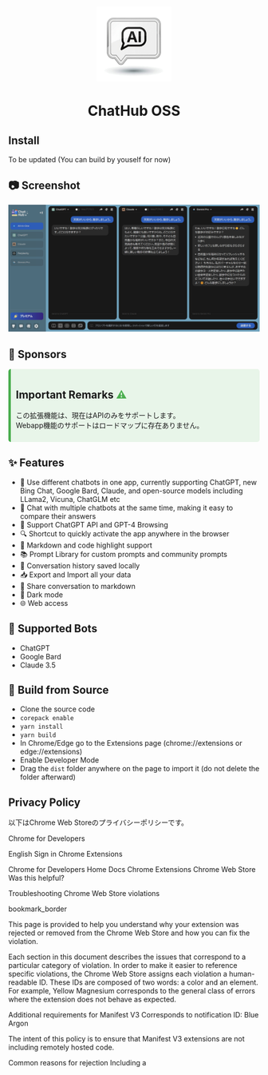 <p align="center">
    <img src="./src/assets/icon.png" width="150">
</p>

<h1 align="center">ChatHub OSS</h1>



## Install

To be updated (You can build by youself for now)

## 📷 Screenshot

![Screenshot](screenshots/extension.png?raw=true)

## 🤝 Sponsors

<div style="background-color:#e8f5e9; padding:10px; border-left:5px solid #4caf50; border-radius:5px;"> <!-- 緑とアイコンで強調 -->
<h2><b>Important Remarks</b> <span style="color:#4caf50;">&#9888;</span></h2>

<p>この拡張機能は、現在はAPIのみをサポートします。<br>
Webapp機能のサポートはロードマップに存在ありません。</p>
</div>

## ✨ Features

- 🤖 Use different chatbots in one app, currently supporting ChatGPT, new Bing Chat, Google Bard, Claude, and open-source models including LLama2, Vicuna, ChatGLM etc
- 💬 Chat with multiple chatbots at the same time, making it easy to compare their answers
- 🚀 Support ChatGPT API and GPT-4 Browsing
- 🔍 Shortcut to quickly activate the app anywhere in the browser
- 🎨 Markdown and code highlight support
- 📚 Prompt Library for custom prompts and community prompts
- 💾 Conversation history saved locally
- 📥 Export and Import all your data
- 🔗 Share conversation to markdown
- 🌙 Dark mode
- 🌐 Web access

## 🤖 Supported Bots

- ChatGPT
- Google Bard
- Claude 3.5



## 🔨 Build from Source

- Clone the source code
- `corepack enable`
- `yarn install`
- `yarn build`
- In Chrome/Edge go to the Extensions page (chrome://extensions or edge://extensions)
- Enable Developer Mode
- Drag the `dist` folder anywhere on the page to import it (do not delete the folder afterward)

## Privacy Policy 


以下はChrome Web Storeのプライバシーポリシーです。

Chrome for Developers

English Sign in Chrome Extensions

Chrome for Developers Home Docs Chrome Extensions Chrome Web Store Was this helpful?

Troubleshooting Chrome Web Store violations

bookmark_border

This page is provided to help you understand why your extension was rejected or removed from the Chrome Web Store and how you can fix the violation.

Each section in this document describes the issues that correspond to a particular category of violation. In order to make it easier to reference specific violations, the Chrome Web Store assigns each violation a human-readable ID. These IDs are composed of two words: a color and an element. For example, Yellow Magnesium corresponds to the general class of errors where the extension does not behave as expected.

Additional requirements for Manifest V3 Corresponds to notification ID: Blue Argon

The intent of this policy is to ensure that Manifest V3 extensions are not including remotely hosted code.

Common reasons for rejection Including a <script> tag that points to a resource that is not within the extension's package.

Using JavaScript's eval()` method or other mechanisms to execute a string fetched from a remote source.

Building an interpreter to run complex commands fetched from a remote source, even if those commands are fetched as data.

How can you rectify this? Double check all code for references to external JavaScript files, which should be replaced with internal extension files.

Review the Manifest V3 migration guide Improve extension security for a walkthrough on alternatives to execution of arbitrary strings and remotely hosted code.

Relevant policy This section addresses extensions that are in violation of the following section of the Chrome Web Store developer program policies:

Additional Requirements for Manifest V3 Extensions using Manifest V3 must meet additional requirements related to the extension's code. Specifically, the full functionality of an extension must be easily discernible from its submitted code. This means that the logic of how each extension operates should be self-contained. The extension may reference and load data and other information sources that are external to the extension, but these external resources must not contain any logic. Functionality not working Corresponds to notification ID: Yellow Magnesium

The intent of this policy is to ensure a minimum quality level for all items published in the Chrome Web Store. Extensions should provide the functionality described in their listings and, if they cannot, communicate that to the user.

Common reasons for removal/rejection Your item has packaging errors. Examples: There are files mentioned in your manifest that are not present in your package. This is most commonly seen with image files. The path or name of the files mentioned in your package are incorrect A functionality in your item is not working due to a server side issue at the time of reviewing. Your item is just not functioning as it expected based on the item's listing. How can you rectify this? Test the code that you submit to the web store locally. Test the exact files that you submit to the web store, not just a local development version of your extension. This may mean extracting resources from the package that you submitted. Unpacked and packed extensions can have different behaviors. Make sure that Chrome loads a packed version of your extension as expected by manually packing your extension and dragging the generated .crx file onto the chrome://extensions page. Verify that your submission contains the files you expect at the paths you expect. Ensure that all the files mentioned in your manifest.json are present in the package and their names and paths are correct. Check for case sensitivity bugs. For example, say your background script was named Background.js, but your manifest.json references background.js. Some file systems will treat these as the same file while others will treat them as two distinct files, causing Chrome to error when loading the extension. Make sure that your extensions clearly communicate error conditions to the user. It should be as obvious as possible for new users to understand how your extension works and verify it's behaving correctly. If your extension requires an account or special network environment, make sure that requirement is communicated to the user. If these conditions are not met, consider ways that you can make the user aware that the extension will not work as expected. Test your experience on an unreliable internet connection (e.g. lie-fi). The extension's UI should gracefully handle request timeouts, HTTP 400 and 500 errors, certificate timeouts, and other such error conditions. If you cannot determine why the reviewer thought that your extension was not working as expected, contact developer support to request more information about the rejection. In some cases, reviewers may encounter issues you cannot reproduce. Use the developer support contact form to request clarification about what features or user flows did not behave as expected. Relevant policy This section addresses extensions that are in violation of the following section of the Chrome Web Store developer program policies:

Spam & Placement in the Store Functionality: Do not post an extension with a single purpose of installing or launching another app, theme, webpage, or extension. Extensions with broken functionality—such as dead sites or non-functioning features—are not allowed. Excessive permissions Corresponds to notification ID: Purple Potassium

The intent of this policy is to prevent excessive and unnecessary access to user data by extensions.

Common reasons for removal/rejection The extension is requesting a permission but not using it. The extension is requesting a permission that is not required to implement the functionality the extension provides. Commonly misunderstood permissions activeTab This permission grants temporary access to a tab in response to a user invoking your extension. It DOES NOT grant passive access to the user's currently focused tab.

When is it required? When you need temporary access to a tab after the user invokes your extension. When is it NOT required? When the extension has access to broad host permissions or host permissions for the specific domains that are relevant to the extension's operations. When using methods on the action, browserAction, pageAction APIs. These APIs can use activeTab to grant temporary host permissions for the currently focused tab, but they do not need activeTab to function. When using tabs.sendMessage to send a message to a specific tab. For basic use of tabs.query, such as querying the user's current tab. tabs This permission ONLY grants access to the url, pendingUrl, title, or favIconUrl properties of Tab objects.

When is it required? When an extension does not have broad host access, but needs to be able to read sensitive data like the URL of an arbitrary tab. When is it NOT required? When using methods on the tabs API. When the extension has access to broad host permissions. Host permissions grant the extension access to the same data as well as other capabilities. cookies This exposes the chrome.cookies API and allows the extension to modify cookies on origins that it has host permissions to access.

When is it required? When accessing chrome.cookies from the extension's background context or in another context using the extension's origin such as an extension's popup. When using chrome.cookies to interact with detailed cookie data, such as SameSite values. When is it NOT required? When using document.cookie or the Cookie Store API. storage The storage permission exposes the chrome.storage API to the extension.

When is it required? When using the chrome.storage API. When is it NOT required? When using the Web Storage API (document.localStorage, document.sessionStorage) or IndexedDB. How can you rectify this? Review the list of commonly misunderstood permissions to see if you have committed one of the mistakes listed there. Request only the narrowest permission required to implement your extension's functionality. Remove all unused permissions from your manifests.json's permissions, optional_permissions, and host_permissions arrays. If the message from review does not contain enough information to determine which permissions were considered excessive, contact developer support to request more information about the rejection. If the reviewer indicated that your extension did not use a given permission but you believe it does, contact developer support to appeal the decision and to provide a detailed explanation of why the permission is necessary and how it is used. Relevant policy This section addresses extensions that are in violation of the following section of the Chrome Web Store developer program policies:

Use of Permissions Request access to the narrowest permissions necessary to implement your Product's features or services. If more than one permission could be used to implement a feature, you must request those with the least access to data or functionality.

Don't attempt to "future proof" your Product by requesting a permission that might benefit services or features that have not yet been implemented.

Missing or insufficient metadata Corresponds to notification ID: Yellow Zinc

The intent of this policy is to ensure a basic quality level of all items in the Chrome Web Store. Users should be able to understand what features and functionality an item provides based on its listing before they choose to install it. Items that misrepresent their capabilities or fail to disclose important information may be subject to enforcement action.

Common reasons for removal/rejection The extension is missing an icon, title, screenshot, or description. The extension's title is not meaningful or is misleading. The extension's screenshots or description is not meaningful or doesn't adequately explain the functionality it provides. How can you rectify this? Ensure the extension has a meaningful icon, title, screenshots, and description. Clearly explain the extension's functionality in the description and screenshots. List all major features the extension provides. Review the rectification guidance in the Functionality not working section. Relevant policy This section addresses extensions that are in violation of the following section of the Chrome Web Store developer program policies:

Content Policies Impersonation or Deceptive Behavior: If your product has a blank description field or is missing an icon or screenshots, it will be rejected. If any of your product's content, title, icon, description, or screenshots contains false or misleading information, we may remove it. Deceptive behavior Corresponds to notification IDs: Red Nickel, Red Potassium, and Red Silicon

The intent of this policy is to prevent extensions from deceiving or misleading the users.

Common reasons for removal/rejection The extension does not provide the functionality described in the metadata1. The extension provides different functionality than what is described in the metadata1. The extension performs actions not mentioned in the metadata1. The extension impersonates another entity2. The extension copies or is copied from another entity2. The extension pretends to be authorized by another entity2. 1 Metadata means the title, icon, description, screenshots, and other developer-provided information specified in the developer dashboard.

2 An entity here means any company, organization, or extension.

How can you rectify this? Ensure the functionality promised by your extension is working as intended. Clearly state the functionality of your extension in the metadata. Do not perform actions not mentioned in the metadata. Do not pretend to be another entity. Do not copy another extension. You may offer the same functionality as another extension but do not copy from other extensions. Do not pretend that your extension was endorsed, authorized or produced by another entity. Relevant policy This section addresses extensions that are in violation of the following section of the Chrome Web Store developer program policies:

Content Policies Impersonation or Deceptive Behavior: Don't pretend to be someone else, and don't represent that your product is authorized by, endorsed by, or produced by another company or organization, if that is not the case. Developers should not divert users or provide links to any other site that mimics the Chrome Web Store or passes itself off as the Chrome Web Store. Your Product and its user experience also must not mimic functionality or warnings from a user's operating system or browser. Any changes to device settings must be made with the user's knowledge and consent and be easily reversible by the user. We do not allow products that deceive or mislead users, including in the content, title, description, or screenshots. Don't misrepresent the functionality of your product or include non-obvious functionality that doesn't serve the primary purpose of the product. Descriptions of your product must directly state the functionality so that users have a clear understanding of the product they are adding. For example, products should not contain: Claimed functionalities that are not possible to implement (e.g. "Who has viewed your social media account") or which are not directly provided by the extension (e.g. file converters which only link to other file conversion services) Any metadata that misrepresents the extension's or developer's current status or performance on the Chrome Web Store (e.g. "Editor's Choice" or "Number One") If your product has a blank description field or is missing an icon or screenshots, it will be rejected. If any of your product's content, title, icon, description, or screenshots contains false or misleading information, we may remove it. User data policy - disclosure policy Corresponds to notification ID: Purple Lithium

The User Data Privacy policy is a broad category under which several other policies are gathered. All of these policies have to do with the handling and transmission of sensitive information about the user.

This policy applies to all extensions that collect user data. This particular section is to ensure that users are aware of what data is collected, and how it is collected, used, and shared.

Common reasons for removal/rejection The extension is collecting user data but has not provided a privacy policy. The privacy policy is not provided in the designated field—a common mistake here is providing the privacy policy in the description. The privacy policy URL is not working. The privacy policy is not accessible. The privacy policy URL is not leading to privacy policy. The privacy policy does not talk about user data collection, usage, handling or sharing. How can you rectify this? Add a valid, working and accessible link to your privacy policy in the designated field. Visit the Privacy tab for your extension to verify that a privacy policy link appears in the "Privacy Policy" box (located at the bottom of the Privacy tab) and that the link works as expected. Ensure the privacy policy talks about data collection, usage, handling, and sharing. If you have done the above but are still encountering review issues, contact developer support to request clarification or appeal the verdict. Relevant policy This section addresses extensions that are in violation of the following section of the Chrome Web Store developer program policies:

Personal or Sensitive User Data Posting a Privacy Policy & Secure Transmission: If your Product handles personal or sensitive user data (including personally identifiable information, financial and payment information, health information, authentication information, website content and resources, form data, web browsing activity, user-provided content and personal communications), then your Product must:

Post a privacy policy, and Handle the user data securely, including transmitting it via modern cryptography. Illegal activities Corresponds to notification ID: Grey Zinc

The intent of this policy is to prevent the use of extensions and the Chrome Web Store to promote or participate in illegal activities.

Common reasons for removal/rejection The extension is doing anything illegal. See the policy extract for specific examples.

How can you rectify this? If this is the primary functionality of your extension, there is no direct rectification. You should unpublish your extension. If this was an unintended functionality, then remove the content or services that are in violation and resubmit your extension. If you would like more information about why this verdict was applied to your extension, developer support may be able to provide you with further details. Relevant policy This section addresses extensions that are in violation of the following section of the Chrome Web Store developer program policies:

Content Policies Illegal Activities: Keep it legal. Don't engage in or promote unlawful activities in your product, such as rape, illegal sex work, or the sale of prescription drugs without a prescription.. We will remove content which promotes, glorifies, or encourages dangerous or illegal activity that may result in physical harm to those involved. Online gambling Corresponds to notification ID: Grey Copper

Do not post content or provide services that facilitate online gambling.

Common reasons for removal/rejection Providing online gambling within an extension. Facilitating online gambling on other sites through the extension. For example, providing functionality to calculate the odds of a bet on a gambling site. While this extension does not directly allow the user to gamble, it does facilitate online gambling. Directing users to an online gambling site. Providing games of skill that offer prizes of cash or other value. How can you rectify this? If this is the primary functionality of your extension, then it is recommended to unpublish your extension. If this was an unintended functionality, then remove the content or services that are in violation and resubmit your extension. Relevant policy This section addresses extensions that are in violation of the following section of the Chrome Web Store developer program policies:

Content Policies Gambling: We don't allow content or services that facilitate online gambling, including but not limited to online casinos, sports betting, lotteries, or games of skill that offer prizes of cash or other value. Pornographic content Corresponds to notification ID: Grey Lithium

The intent of this policy is to prevent the use of extensions and the Chrome Web Store as a platform for pornography.

Common reasons for removal/rejection The extension itself contains sexually explicit material. The extension is displaying or providing sexually explicit material. The extension is directing users to pornographic sites. The extension is primarily meant to enhance sites that provide sexually explicit material. How can you rectify this? If the primary purpose of your extension is to provide access to sexually explicit material or enhance pornographic sites, you should unpublish your extension; such extensions are not allowed on the Chrome Web Store. If this was an unintended functionality, then remove the content or services that are in violation and resubmit your extension. Make sure that your extension does not contain sexually explicit images, video, text, etc. If your extension provides integrations with adult-oriented sites, make sure that the "Mature content" flag is enabled for your extension in the developer dashboard. Relevant policy This section addresses extensions that are in violation of the following section of the Chrome Web Store developer program policies:

Content Policies Sexually Explicit Material: We don't allow content that contains nudity, graphic sex acts, sexually explicit m

<think> Okay, I need to answer the user's query about Chrome Web Store's privacy policies based on the provided search results. Let me start by going through each of the sources to gather relevant information.
First, looking at source [1], it mentions that Chrome Web Store updated its user data policy in 2016, requiring developers to be transparent about handling personal data. They must provide a privacy policy, encrypt sensitive data, and disclose any use of data beyond core features. This sets the foundation for transparency and user consent.

Source [2] is a sample privacy policy from a Chrome extension developer. It emphasizes not collecting personal information unless necessary, storing data locally in LocalStorage, and obtaining user consent upon installation. This gives an example of how developers should structure their privacy policies.

From source [3], there's troubleshooting advice for policy violations. It highlights common issues like missing privacy policy links or inadequate disclosures. Developers must ensure their privacy policy is accessible and details data handling practices. This shows enforcement mechanisms and how violations are addressed.

Source [4] provides a guide on creating a privacy policy page for Chrome extensions. It outlines specific requirements such as linking the policy in the developer dashboard and detailing data collection methods. The example policy includes sections on data storage and user consent, which are critical components.

In source [7], Google's 2020 updates to privacy practices are discussed. Extensions must now display data collection info directly in the Chrome Web Store listing and limit data usage to declared purposes. This indicates ongoing updates to enhance transparency.

Source [10] clarifies that extensions handling sensitive data must post a privacy policy and use encryption. Even if they don't handle such data, they should state so in their policy. This reinforces the necessity of clear communication regardless of data handling.

Putting this together, the key points are transparency through a clear privacy policy, secure data handling with encryption, user consent for data collection beyond core features, and accurate representation in the Chrome Web Store listing. Enforcement includes rejection for non-compliance, requiring developers to rectify issues like broken links or insufficient disclosures.

I need to structure this answer with headers for each main requirement, using bullet points or tables where appropriate. Citations should follow each relevant point using the source numbers provided. Make sure to avoid any markdown formatting issues and adhere strictly to the user's guidelines. </think>

Chrome Web Storeでは、拡張機能開発者に対して厳格なプライバシーポリシー要件を課しており、主に以下の5つの柱で構成されています。

透明性の確保
プライバシーポリシーの必須掲載：個人情報や機密データを扱う拡張機能は、Chromeウェブストア開発者ダッシュボードの専用欄に有効なプライバシーポリシーリンクを掲載する必要があります[3][4][7]
データ収集の明確な開示：2021年1月以降、ストア掲載情報に「データ収集の種類」「使用方法」「共有先」を平易な言葉で表示することが義務付けられています[7]
機能範囲外のデータ利用：主要機能に不要な個人データ収集時にはユーザーへの明示的な同意取得が必須です[1][10]
データ取り扱いの安全性
暗号化要件：個人情報や認証情報などの機密データ転送時にはTLS 1.2以上の最新暗号化技術が必須です[1][10]
ローカル保存の推奨：パスワードなどの認証情報はLocalStorageに保存し、開発者サーバーへ送信しないことが求められます[4][7]
保存期間の明文化：データ保存期間をプライバシーポリシーに明記し、アンインストール時に削除される仕組みが必要です[4]
ユーザーコントロール
機能	要件
同意取得	インストール前のポリシー確認と明示的同意[2][4]
オプトアウト	データ収集の停止機能をオプションページに実装[3][7]
オフライン機能	ローカル保存のみ可能な「オフラインモード」提供推奨[3]
制限事項と禁止行為
データ販売の全面禁止：収集したユーザーデータの第三者販売が明確に禁止されています[7]
ブラウジング履歴収集制限：主要機能に不可欠な場合のみ許可（例：アドブロックツール）[1][3]
外部コード実行禁止：Manifest V3でリモートコード実行が完全禁止され、自己完結型コードが必須になりました[10]
審査と違反対応
審査不合格時の主な修正要件：

プライバシーポリシーリンクの有効性確認（リンク切れ修正）[3]
データ収集範囲の再定義（不要なパーミッション削除）[10]
暗号化方式のアップデート（TLS 1.2未満使用の場合）[1]
ユーザー通知機能の強化（データ収集時のリアルタイム通知追加）[7]
2023年1月のポリシー更新では、クリックベイト拡張機能や空機能拡張の排除、アフィリエイト広告の開示義務強化が実施され、違反拡張機能は即時削除の対象となります[5]。開発者は定期的なポリシー確認と、ユーザーデータ処理プロセスの継続的監査が強く推奨されています。

以下はChrome Web Storeのプライバシーポリシーです。

Chrome for Developers

English Sign in Chrome Extensions

Chrome for Developers Home Docs Chrome Extensions Chrome Web Store Was this helpful?

Troubleshooting Chrome Web Store violations

bookmark_border

This page is provided to help you understand why your extension was rejected or removed from the Chrome Web Store and how you can fix the violation.

Each section in this document describes the issues that correspond to a particular category of violation. In order to make it easier to reference specific violations, the Chrome Web Store assigns each violation a human-readable ID. These IDs are composed of two words: a color and an element. For example, Yellow Magnesium corresponds to the general class of errors where the extension does not behave as expected.

Additional requirements for Manifest V3 Corresponds to notification ID: Blue Argon

The intent of this policy is to ensure that Manifest V3 extensions are not including remotely hosted code.

Common reasons for rejection Including a <script> tag that points to a resource that is not within the extension's package.

Using JavaScript's eval()` method or other mechanisms to execute a string fetched from a remote source.

Building an interpreter to run complex commands fetched from a remote source, even if those commands are fetched as data.

How can you rectify this? Double check all code for references to external JavaScript files, which should be replaced with internal extension files.

Review the Manifest V3 migration guide Improve extension security for a walkthrough on alternatives to execution of arbitrary strings and remotely hosted code.

Relevant policy This section addresses extensions that are in violation of the following section of the Chrome Web Store developer program policies:

Additional Requirements for Manifest V3 Extensions using Manifest V3 must meet additional requirements related to the extension's code. Specifically, the full functionality of an extension must be easily discernible from its submitted code. This means that the logic of how each extension operates should be self-contained. The extension may reference and load data and other information sources that are external to the extension, but these external resources must not contain any logic. Functionality not working Corresponds to notification ID: Yellow Magnesium

The intent of this policy is to ensure a minimum quality level for all items published in the Chrome Web Store. Extensions should provide the functionality described in their listings and, if they cannot, communicate that to the user.

Common reasons for removal/rejection Your item has packaging errors. Examples: There are files mentioned in your manifest that are not present in your package. This is most commonly seen with image files. The path or name of the files mentioned in your package are incorrect A functionality in your item is not working due to a server side issue at the time of reviewing. Your item is just not functioning as it expected based on the item's listing. How can you rectify this? Test the code that you submit to the web store locally. Test the exact files that you submit to the web store, not just a local development version of your extension. This may mean extracting resources from the package that you submitted. Unpacked and packed extensions can have different behaviors. Make sure that Chrome loads a packed version of your extension as expected by manually packing your extension and dragging the generated .crx file onto the chrome://extensions page. Verify that your submission contains the files you expect at the paths you expect. Ensure that all the files mentioned in your manifest.json are present in the package and their names and paths are correct. Check for case sensitivity bugs. For example, say your background script was named Background.js, but your manifest.json references background.js. Some file systems will treat these as the same file while others will treat them as two distinct files, causing Chrome to error when loading the extension. Make sure that your extensions clearly communicate error conditions to the user. It should be as obvious as possible for new users to understand how your extension works and verify it's behaving correctly. If your extension requires an account or special network environment, make sure that requirement is communicated to the user. If these conditions are not met, consider ways that you can make the user aware that the extension will not work as expected. Test your experience on an unreliable internet connection (e.g. lie-fi). The extension's UI should gracefully handle request timeouts, HTTP 400 and 500 errors, certificate timeouts, and other such error conditions. If you cannot determine why the reviewer thought that your extension was not working as expected, contact developer support to request more information about the rejection. In some cases, reviewers may encounter issues you cannot reproduce. Use the developer support contact form to request clarification about what features or user flows did not behave as expected. Relevant policy This section addresses extensions that are in violation of the following section of the Chrome Web Store developer program policies:

Spam & Placement in the Store Functionality: Do not post an extension with a single purpose of installing or launching another app, theme, webpage, or extension. Extensions with broken functionality—such as dead sites or non-functioning features—are not allowed. Excessive permissions Corresponds to notification ID: Purple Potassium

The intent of this policy is to prevent excessive and unnecessary access to user data by extensions.

Common reasons for removal/rejection The extension is requesting a permission but not using it. The extension is requesting a permission that is not required to implement the functionality the extension provides. Commonly misunderstood permissions activeTab This permission grants temporary access to a tab in response to a user invoking your extension. It DOES NOT grant passive access to the user's currently focused tab.

When is it required? When you need temporary access to a tab after the user invokes your extension. When is it NOT required? When the extension has access to broad host permissions or host permissions for the specific domains that are relevant to the extension's operations. When using methods on the action, browserAction, pageAction APIs. These APIs can use activeTab to grant temporary host permissions for the currently focused tab, but they do not need activeTab to function. When using tabs.sendMessage to send a message to a specific tab. For basic use of tabs.query, such as querying the user's current tab. tabs This permission ONLY grants access to the url, pendingUrl, title, or favIconUrl properties of Tab objects.

When is it required? When an extension does not have broad host access, but needs to be able to read sensitive data like the URL of an arbitrary tab. When is it NOT required? When using methods on the tabs API. When the extension has access to broad host permissions. Host permissions grant the extension access to the same data as well as other capabilities. cookies This exposes the chrome.cookies API and allows the extension to modify cookies on origins that it has host permissions to access.

When is it required? When accessing chrome.cookies from the extension's background context or in another context using the extension's origin such as an extension's popup. When using chrome.cookies to interact with detailed cookie data, such as SameSite values. When is it NOT required? When using document.cookie or the Cookie Store API. storage The storage permission exposes the chrome.storage API to the extension.

When is it required? When using the chrome.storage API. When is it NOT required? When using the Web Storage API (document.localStorage, document.sessionStorage) or IndexedDB. How can you rectify this? Review the list of commonly misunderstood permissions to see if you have committed one of the mistakes listed there. Request only the narrowest permission required to implement your extension's functionality. Remove all unused permissions from your manifests.json's permissions, optional_permissions, and host_permissions arrays. If the message from review does not contain enough information to determine which permissions were considered excessive, contact developer support to request more information about the rejection. If the reviewer indicated that your extension did not use a given permission but you believe it does, contact developer support to appeal the decision and to provide a detailed explanation of why the permission is necessary and how it is used. Relevant policy This section addresses extensions that are in violation of the following section of the Chrome Web Store developer program policies:

Use of Permissions Request access to the narrowest permissions necessary to implement your Product's features or services. If more than one permission could be used to implement a feature, you must request those with the least access to data or functionality.

Don't attempt to "future proof" your Product by requesting a permission that might benefit services or features that have not yet been implemented.

Missing or insufficient metadata Corresponds to notification ID: Yellow Zinc

The intent of this policy is to ensure a basic quality level of all items in the Chrome Web Store. Users should be able to understand what features and functionality an item provides based on its listing before they choose to install it. Items that misrepresent their capabilities or fail to disclose important information may be subject to enforcement action.

Common reasons for removal/rejection The extension is missing an icon, title, screenshot, or description. The extension's title is not meaningful or is misleading. The extension's screenshots or description is not meaningful or doesn't adequately explain the functionality it provides. How can you rectify this? Ensure the extension has a meaningful icon, title, screenshots, and description. Clearly explain the extension's functionality in the description and screenshots. List all major features the extension provides. Review the rectification guidance in the Functionality not working section. Relevant policy This section addresses extensions that are in violation of the following section of the Chrome Web Store developer program policies:

Content Policies Impersonation or Deceptive Behavior: If your product has a blank description field or is missing an icon or screenshots, it will be rejected. If any of your product's content, title, icon, description, or screenshots contains false or misleading information, we may remove it. Deceptive behavior Corresponds to notification IDs: Red Nickel, Red Potassium, and Red Silicon

The intent of this policy is to prevent extensions from deceiving or misleading the users.

Common reasons for removal/rejection The extension does not provide the functionality described in the metadata1. The extension provides different functionality than what is described in the metadata1. The extension performs actions not mentioned in the metadata1. The extension impersonates another entity2. The extension copies or is copied from another entity2. The extension pretends to be authorized by another entity2. 1 Metadata means the title, icon, description, screenshots, and other developer-provided information specified in the developer dashboard.

2 An entity here means any company, organization, or extension.

How can you rectify this? Ensure the functionality promised by your extension is working as intended. Clearly state the functionality of your extension in the metadata. Do not perform actions not mentioned in the metadata. Do not pretend to be another entity. Do not copy another extension. You may offer the same functionality as another extension but do not copy from other extensions. Do not pretend that your extension was endorsed, authorized or produced by another entity. Relevant policy This section addresses extensions that are in violation of the following section of the Chrome Web Store developer program policies:

Content Policies Impersonation or Deceptive Behavior: Don't pretend to be someone else, and don't represent that your product is authorized by, endorsed by, or produced by another company or organization, if that is not the case. Developers should not divert users or provide links to any other site that mimics the Chrome Web Store or passes itself off as the Chrome Web Store. Your Product and its user experience also must not mimic functionality or warnings from a user's operating system or browser. Any changes to device settings must be made with the user's knowledge and consent and be easily reversible by the user. We do not allow products that deceive or mislead users, including in the content, title, description, or screenshots. Don't misrepresent the functionality of your product or include non-obvious functionality that doesn't serve the primary purpose of the product. Descriptions of your product must directly state the functionality so that users have a clear understanding of the product they are adding. For example, products should not contain: Claimed functionalities that are not possible to implement (e.g. "Who has viewed your social media account") or which are not directly provided by the extension (e.g. file converters which only link to other file conversion services) Any metadata that misrepresents the extension's or developer's current status or performance on the Chrome Web Store (e.g. "Editor's Choice" or "Number One") If your product has a blank description field or is missing an icon or screenshots, it will be rejected. If any of your product's content, title, icon, description, or screenshots contains false or misleading information, we may remove it. User data policy - disclosure policy Corresponds to notification ID: Purple Lithium

The User Data Privacy policy is a broad category under which several other policies are gathered. All of these policies have to do with the handling and transmission of sensitive information about the user.

This policy applies to all extensions that collect user data. This particular section is to ensure that users are aware of what data is collected, and how it is collected, used, and shared.

Common reasons for removal/rejection The extension is collecting user data but has not provided a privacy policy. The privacy policy is not provided in the designated field—a common mistake here is providing the privacy policy in the description. The privacy policy URL is not working. The privacy policy is not accessible. The privacy policy URL is not leading to privacy policy. The privacy policy does not talk about user data collection, usage, handling or sharing. How can you rectify this? Add a valid, working and accessible link to your privacy policy in the designated field. Visit the Privacy tab for your extension to verify that a privacy policy link appears in the "Privacy Policy" box (located at the bottom of the Privacy tab) and that the link works as expected. Ensure the privacy policy talks about data collection, usage, handling, and sharing. If you have done the above but are still encountering review issues, contact developer support to request clarification or appeal the verdict. Relevant policy This section addresses extensions that are in violation of the following section of the Chrome Web Store developer program policies:

Personal or Sensitive User Data Posting a Privacy Policy & Secure Transmission: If your Product handles personal or sensitive user data (including personally identifiable information, financial and payment information, health information, authentication information, website content and resources, form data, web browsing activity, user-provided content and personal communications), then your Product must:

Post a privacy policy, and Handle the user data securely, including transmitting it via modern cryptography. Illegal activities Corresponds to notification ID: Grey Zinc

The intent of this policy is to prevent the use of extensions and the Chrome Web Store to promote or participate in illegal activities.

Common reasons for removal/rejection The extension is doing anything illegal. See the policy extract for specific examples.

How can you rectify this? If this is the primary functionality of your extension, there is no direct rectification. You should unpublish your extension. If this was an unintended functionality, then remove the content or services that are in violation and resubmit your extension. If you would like more information about why this verdict was applied to your extension, developer support may be able to provide you with further details. Relevant policy This section addresses extensions that are in violation of the following section of the Chrome Web Store developer program policies:

Content Policies Illegal Activities: Keep it legal. Don't engage in or promote unlawful activities in your product, such as rape, illegal sex work, or the sale of prescription drugs without a prescription.. We will remove content which promotes, glorifies, or encourages dangerous or illegal activity that may result in physical harm to those involved. Online gambling Corresponds to notification ID: Grey Copper

Do not post content or provide services that facilitate online gambling.

Common reasons for removal/rejection Providing online gambling within an extension. Facilitating online gambling on other sites through the extension. For example, providing functionality to calculate the odds of a bet on a gambling site. While this extension does not directly allow the user to gamble, it does facilitate online gambling. Directing users to an online gambling site. Providing games of skill that offer prizes of cash or other value. How can you rectify this? If this is the primary functionality of your extension, then it is recommended to unpublish your extension. If this was an unintended functionality, then remove the content or services that are in violation and resubmit your extension. Relevant policy This section addresses extensions that are in violation of the following section of the Chrome Web Store developer program policies:

Content Policies Gambling: We don't allow content or services that facilitate online gambling, including but not limited to online casinos, sports betting, lotteries, or games of skill that offer prizes of cash or other value. Pornographic content Corresponds to notification ID: Grey Lithium

The intent of this policy is to prevent the use of extensions and the Chrome Web Store as a platform for pornography.

Common reasons for removal/rejection The extension itself contains sexually explicit material. The extension is displaying or providing sexually explicit material. The extension is directing users to pornographic sites. The extension is primarily meant to enhance sites that provide sexually explicit material. How can you rectify this? If the primary purpose of your extension is to provide access to sexually explicit material or enhance pornographic sites, you should unpublish your extension; such extensions are not allowed on the Chrome Web Store. If this was an unintended functionality, then remove the content or services that are in violation and resubmit your extension. Make sure that your extension does not contain sexually explicit images, video, text, etc. If your extension provides integrations with adult-oriented sites, make sure that the "Mature content" flag is enabled for your extension in the developer dashboard. Relevant policy This section addresses extensions that are in violation of the following section of the Chrome Web Store developer program policies:

Content Policies Sexually Explicit Material: We don't allow content that contains nudity, graphic sex acts, sexually explicit material, or content that drives tra

上記をもとに、READMEを完成させてください。以下の点を含めること ◯このアプリは、ユーザーのデータを一切収集しない。 ◯ユーザーが利用するAIサービス（設定画面で明示的にオンにするのちに使える）や、ユーザーが設定したAPIを介して利用するサービスのユーザーデータ利用に関してはこのアプリ開発者は関知しない。ユーザーの責任で利用すること

日本語、中国語、英語の併記にすること。

<p align="center"> <img src="./src/assets/icon.png" width="150"> </p> <h1 align="center">ChatHub OSS</h1>
Install
To be updated (You can build by youself for now)

📷 Screenshot
Screenshot

🤝 Sponsors
<div style="background-color:#e8f5e9; padding:10px; border-left:5px solid #4caf50; border-radius:5px;"> <!-- 緑とアイコンで強調 --> <h2><b>Important Remarks</b> <span style="color:#4caf50;">&#9888;</span></h2> <p>この拡張機能は、現在はAPIのみをサポートします。<br> Webapp機能のサポートはロードマップに存在ありません。</p> </div>
✨ Features
🤖 Use different chatbots in one app, currently supporting ChatGPT, new Bing Chat, Google Bard, Claude, and open-source models including LLama2, Vicuna, ChatGLM etc
💬 Chat with multiple chatbots at the same time, making it easy to compare their answers
🚀 Support ChatGPT API and GPT-4 Browsing
🔍 Shortcut to quickly activate the app anywhere in the browser
🎨 Markdown and code highlight support
📚 Prompt Library for custom prompts and community prompts
💾 Conversation history saved locally
📥 Export and Import all your data
🔗 Share conversation to markdown
🌙 Dark mode
🌐 Web access
🤖 Supported Bots
ChatGPT
Google Bard
Claude 3.5
🔨 Build from Source
Clone the source code
corepack enable
yarn install
yarn build
In Chrome/Edge go to the Extensions page (chrome://extensions or edge://extensions)
Enable Developer Mode
Drag the dist folder anywhere on the page to import it (do not delete the folder afterward)
Privacy Policy
<think> Okay, I need to help the user complete their README file based on the Chrome Web Store's privacy policy and their specific requirements. Let me start by understanding what they need.
First, the user provided a detailed privacy policy from Chrome Web Store, which outlines various requirements for extensions. They want their README to include two main points:

The app does not collect any user data.
The app isn't responsible for data usage by third-party AI services or APIs that users enable.
Additionally, the README needs to be in Japanese, Chinese, and English. The existing structure includes sections like Install, Screenshot, Sponsors, Important Remarks, Features, Supported Bots, Build from Source, and now they need a Privacy Policy section.

Looking at the search results provided, especially sources [1], [2], and [3], they emphasize the need for a clear privacy policy that states data isn't collected and how third-party services are handled. The user's app doesn't collect data, so that's straightforward. For third-party services, the policy should clarify that once users enable those services (like AI APIs), the responsibility shifts to the user and the third-party providers.

I should structure the Privacy Policy section to address both points clearly. Using markdown for readability, maybe a header followed by bullet points or subsections. Since it's trilingual, each language section should be clearly separated but equivalent in content.

Also, considering Chrome's requirements from the search results, mentioning that no data is stored or transmitted by the app itself is crucial. For third-party services, advising users to review those services' privacy policies would be good.

I need to make sure the language is concise and complies with Chrome's policies. Checking examples from sources [1] and [2], they use clear headings and bullet points. I'll follow that format.

Now, translating each section into Chinese and English while maintaining consistency. Ensuring that technical terms are accurately translated. Maybe using subsections for each language under the main Privacy Policy header.

Also, integrating the user's specific points about not collecting data and disclaiming responsibility for third-party services. Making sure these are prominently featured in each language version.

Finally, placing the Privacy Policy section appropriately in the README, probably after the Build from Source section but before any closing remarks or licenses. </think>


## 📜 Privacy Policy / プライバシーポリシー / 隐私政策
### 🇯🇵 日本語
◯ 本アプリケーションはユーザーの個人データを一切収集しません
◯ ユーザーが設定画面で明示的に有効化したAIサービス、またはユーザー自身が設定したAPI経由で利用するサービスにおけるデータ取り扱いについては、当開発者は一切の関知をしません。これら外部サービスの利用はユーザー自身の責任において行ってください

### 🇨🇳 中文
◯ 本应用不会收集任何用户个人信息
◯ 对用户在设置中主动启用的AI服务，或通过用户自定义API接口调用的服务，开发者不承担任何责任亦不参与相关管理，由此产生的数据处理行为及风险均由用户自行承担

### 🇺🇸 English

◯ This application does NOT collect any user data
◯ The developer is not responsible for data handling by AI services explicitly enabled in settings or third-party APIs configured by users. Use of these services is at users' own discretion
